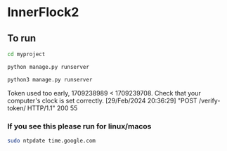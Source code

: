 # InnerFlock2

## To run
```bash
cd myproject
```

``` bash
python manage.py runserver
```
``` bash
python3 manage.py runserver
```

Token used too early, 1709238989 < 1709239708. Check that your computer's clock is set correctly.
[29/Feb/2024 20:36:29] "POST /verify-token/ HTTP/1.1" 200 55
### If you see this please run for linux/macos
```bash
sudo ntpdate time.google.com
```
